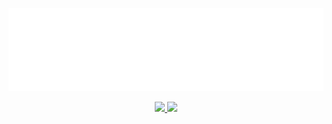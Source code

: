 ![readmebox](https://github.com/IvanFebriansyah/ivanfebriansyah.github.io/blob/main/readmebox.svg)

<div align="center">
  <a href="https://github.com/anuraghazra/github-readme-stats">
    <img height="180em" src="https://github-readme-stats.vercel.app/api/top-langs/?username=IvanFebriansyah&layout=compact" />
  </a>
  <a href="https://github.com/anuraghazra/github-readme-stats">
    <img height="180em" src="https://github-readme-stats.vercel.app/api?username=ivanfebriansyah&show_icons=true&theme=algolia&include_all_commits=true&count_private=true" />
  </a>
</div>
